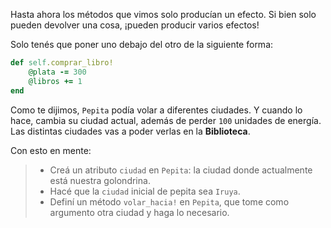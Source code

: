Hasta ahora los métodos que vimos solo producían un efecto. Si bien solo pueden devolver una cosa, ¡pueden producir varios efectos!

Solo tenés que poner uno debajo del otro de la siguiente forma:

``` ruby
def self.comprar_libro!
	@plata -= 300
	@libros += 1
end
```

Como te dijimos, `Pepita` podía volar a diferentes ciudades. Y cuando lo hace, cambia su ciudad actual, además de perder `100` unidades de energía. Las distintas ciudades vas a poder verlas en la **Biblioteca**.

Con esto en mente: 

> * Creá un atributo `ciudad` en `Pepita`: la ciudad donde actualmente está nuestra golondrina.
> * Hacé que la `ciudad` inicial de pepita sea `Iruya`.
> * Definí un método `volar_hacia!` en `Pepita`, que tome como argumento otra ciudad y haga lo necesario.